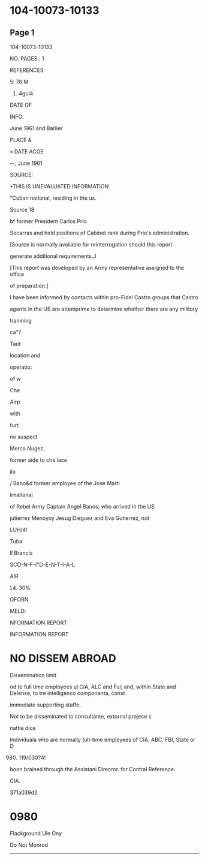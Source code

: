 # 104-10073-10133

## Page 1

104-10073-10133

NO. PAGES.: 1

REFERENCES

5: 78 M

1. 4gul4

DATE OF

INFO.

June 1961 and Barlier

PLACE &

• DATE ACOE

--; June 1961

SOÜRCE:

•THIS IS UNEVALUATED INFORMATION

"Cuban national, residing in the us.

Source 18

bf former President Carlos Prio

Socarras and held positions of Cabinet rank during Prio's administration.

[Source is normally available for reinterrogation should this report

generate additional requirements.J

[This report was developed by an Army representative assigned to the office

of preparation.]

I have been informed by contacts within pro-Fidel Castro groups that Castro

agents in the US are attemprime to determine whether there are any militory

tranining

ca"?

Taut

location and

operatio:

of w

Che

Airp

with

furt

no suspect

Merco Nugez,

former aide to che lace

ilo

/ Bano&d former employee of the Jose Marti

irnational

of Rebel Army Captain Angel Banos; who arrived in the US

jutierrez Menoyoy Jesug Dieguez and Eva Gutierrez, not

LUH/4!

Tuba

Il Brancis

SCO-N-F-I"D-E-N-T-I-A-L

AIR

14. 30%

OFORN

MELD:

NFORMATION REPORT

INFORMATION REPORT

# NO DISSEM ABROAD

Dissemination limit

od to full time employees ul CiA, ALC and Ful; and, within State and Delense, to tre intelligenco componanta, const

immediate supporting staffe.

Not to be disseminated to consultante, extornal projece s

nattle dice

Individuala who are normally (ull-time employees of CIA, ABC, FBI, State or D

980) 119/030?4!

boon brained through the Assistani Direcror. for Contral Reference.

CIA.

371a039d2

# 0980

Flackground Ule Ony

Do Not Monrod

---

